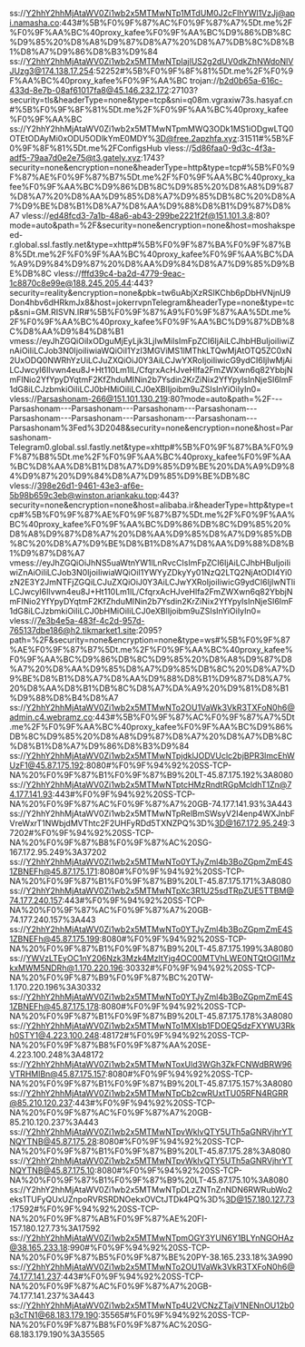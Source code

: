 ss://Y2hhY2hhMjAtaWV0Zi1wb2x5MTMwNTp1MTdUM0J2cFlhYWl1VzJj@api.namasha.co:443#%5B%F0%9F%87%AC%F0%9F%87%A7%5Dt.me%2F%F0%9F%AA%BC%40proxy_kafee%F0%9F%AA%BC%D9%86%DB%8C%D9%85%20%D8%A8%D9%87%D8%A7%20%D8%A7%DB%8C%D8%B1%D8%A7%D9%86%D8%B3%D9%84
ss://Y2hhY2hhMjAtaWV0Zi1wb2x5MTMwNTpIajlUS2g2dUV0dkZhNWdoNlVJUzg3@174.138.17.254:52252#%5B%F0%9F%8F%81%5Dt.me%2F%F0%9F%AA%BC%40proxy_kafee%F0%9F%AA%BC
trojan://b2d0b65a-616c-433d-8e7b-08af61017fa8@45.146.232.172:27103?security=tls&headerType=none&type=tcp&sni=q08m.vgraxiw73s.hasyaf.cn#%5B%F0%9F%8F%81%5Dt.me%2F%F0%9F%AA%BC%40proxy_kafee%F0%9F%AA%BC
ss://Y2hhY2hhMjAtaWV0Zi1wb2x5MTMwNTpmMWQ3ODk1MS1iODgwLTQ0OTEtODAyMi0xODU5ODlkYmE0MDY%3D@free.2apzhfa.xyz:31511#%5B%F0%9F%8F%81%5Dt.me%2FConfigsHub
vless://5d86faa0-9d3c-4f3a-adf5-79aa7d0e2e75@t3.gately.xyz:1743?security=none&encryption=none&headerType=http&type=tcp#%5B%F0%9F%87%AE%F0%9F%87%B7%5Dt.me%2F%F0%9F%AA%BC%40proxy_kafee%F0%9F%AA%BC%D9%86%DB%8C%D9%85%20%D8%A8%D9%87%D8%A7%20%D8%AA%D9%85%D8%A7%D9%85%DB%8C%20%D8%A7%D9%BE%D8%B1%D8%A7%D8%AA%D9%88%D8%B1%D9%87%D8%A7
vless://ed48fcd3-7a1b-48a6-ab43-299be2221f2f@151.101.3.8:80?mode=auto&path=%2F&security=none&encryption=none&host=moshakspeed-r.global.ssl.fastly.net&type=xhttp#%5B%F0%9F%87%BA%F0%9F%87%B8%5Dt.me%2F%F0%9F%AA%BC%40proxy_kafee%F0%9F%AA%BC%DA%A9%D9%84%D9%87%20%D8%AA%D9%84%D8%A7%D9%85%D9%BE%DB%8C
vless://fffd39c4-ba2d-4779-9eac-1c8870c8e99e@188.245.205.44:443?security=reality&encryption=none&pbk=tw6uAbjXzRSIKChb6pDbHVNjnU9Don4hbv6dHRkmJx8&host=jokerrvpnTelegram&headerType=none&type=tcp&sni=GM.RISVN.IR#%5B%F0%9F%87%A9%F0%9F%87%AA%5Dt.me%2F%F0%9F%AA%BC%40proxy_kafee%F0%9F%AA%BC%D9%87%DB%8C%D8%AA%D9%84%D8%B1
vmess://eyJhZGQiOiIxODguMjEyLjk3LjIwMiIsImFpZCI6IjAiLCJhbHBuIjoiIiwiZnAiOiIiLCJob3N0IjoiIiwiaWQiOiI1YzI3MGViMS1lMThkLTQwMjAtOTQ5ZC0xN2UxODQ0NWRhYzUiLCJuZXQiOiJ0Y3AiLCJwYXRoIjoiIiwicG9ydCI6IjIwMjAiLCJwcyI6Ilvwn4eu8J+Ht110Lm1lL/CfqrxAcHJveHlfa2FmZWXwn6q82YbbjNmFINio2YfYpyDYqtmF2KfZhduMINin2b7Ysdin2KrZiNix2YfYpyIsInNjeSI6ImF1dG8iLCJzbmkiOiIiLCJ0bHMiOiIiLCJ0eXBlIjoibm9uZSIsInYiOiIyIn0=
vless://Parsashonam-266@151.101.130.219:80?mode=auto&path=%2F---Parsashonam---Parsashonam---Parsashonam---Parsashonam---Parsashonam---Parsashonam---Parsashonam---Parsashonam---Parsashonam%3Fed%3D2048&security=none&encryption=none&host=Parsashonam-Telegram0.global.ssl.fastly.net&type=xhttp#%5B%F0%9F%87%BA%F0%9F%87%B8%5Dt.me%2F%F0%9F%AA%BC%40proxy_kafee%F0%9F%AA%BC%D8%AA%D8%B1%D8%A7%D9%85%D9%BE%20%DA%A9%D9%84%D9%87%20%D9%84%D8%A7%D9%85%D9%BE%DB%8C
vless://398e26d1-9461-43e3-af6e-5b98b659c3eb@winston.ariankaku.top:443?security=none&encryption=none&host=alibaba.ir&headerType=http&type=tcp#%5B%F0%9F%87%AE%F0%9F%87%B7%5Dt.me%2F%F0%9F%AA%BC%40proxy_kafee%F0%9F%AA%BC%D9%86%DB%8C%D9%85%20%D8%A8%D9%87%D8%A7%20%D8%AA%D9%85%D8%A7%D9%85%DB%8C%20%D8%A7%D9%BE%D8%B1%D8%A7%D8%AA%D9%88%D8%B1%D9%87%D8%A7
vmess://eyJhZGQiOiJhNS5uaWtnYW1lLnRvcCIsImFpZCI6IjAiLCJhbHBuIjoiIiwiZnAiOiIiLCJob3N0IjoiIiwiaWQiOiI1YWYyZDkyYy01NzQ2LTQ2NjAtODI4Yi0zN2E3Y2JmNTFjZGQiLCJuZXQiOiJ0Y3AiLCJwYXRoIjoiIiwicG9ydCI6IjIwNTIiLCJwcyI6Ilvwn4eu8J+Ht110Lm1lL/CfqrxAcHJveHlfa2FmZWXwn6q82YbbjNmFINio2YfYpyDYqtmF2KfZhduMINin2b7Ysdin2KrZiNix2YfYpyIsInNjeSI6ImF1dG8iLCJzbmkiOiIiLCJ0bHMiOiIiLCJ0eXBlIjoibm9uZSIsInYiOiIyIn0=
vless://7e3b4e5a-483f-4c2d-957d-765137dbe186@h2.tikmarket1.site:2095?path=%2F&security=none&encryption=none&type=ws#%5B%F0%9F%87%AE%F0%9F%87%B7%5Dt.me%2F%F0%9F%AA%BC%40proxy_kafee%F0%9F%AA%BC%D9%86%DB%8C%D9%85%20%D8%A8%D9%87%D8%A7%20%D8%AA%D9%85%D8%A7%D9%85%DB%8C%20%D8%A7%D9%BE%D8%B1%D8%A7%D8%AA%D9%88%D8%B1%D9%87%D8%A7%20%D8%AA%D8%B1%DB%8C%D8%A7%DA%A9%20%D9%81%D8%B1%D9%88%D8%B4%D8%A7
ss://Y2hhY2hhMjAtaWV0Zi1wb2x5MTMwNTo2OU1VaWk3VkR3TXFoN0h6@admin.c4.webramz.co:443#%5B%F0%9F%87%AC%F0%9F%87%A7%5Dt.me%2F%F0%9F%AA%BC%40proxy_kafee%F0%9F%AA%BC%D9%86%DB%8C%D9%85%20%D8%A8%D9%87%D8%A7%20%D8%A7%DB%8C%D8%B1%D8%A7%D9%86%D8%B3%D9%84
ss://Y2hhY2hhMjAtaWV0Zi1wb2x5MTMwNTpjdklJODVUclc2bjBPR3lmcEhWUzF1@45.87.175.192:8080#%F0%9F%94%92%20SS-TCP-NA%20%F0%9F%87%B1%F0%9F%87%B9%20LT-45.87.175.192%3A8080
ss://Y2hhY2hhMjAtaWV0Zi1wb2x5MTMwNTptcHMzRndtRGpMcldhT1Zn@74.177.141.93:443#%F0%9F%94%92%20SS-TCP-NA%20%F0%9F%87%AC%F0%9F%87%A7%20GB-74.177.141.93%3A443
ss://Y2hhY2hhMjAtaWV0Zi1wb2x5MTMwNTpRelBmSWsyV2I4enp4WXJnbFVreWxrT1NWbjdMVThtc2F2UHFyRDd5TXNZPQ%3D%3D@167.172.95.249:37202#%F0%9F%94%92%20SS-TCP-NA%20%F0%9F%87%B8%F0%9F%87%AC%20SG-167.172.95.249%3A37202
ss://Y2hhY2hhMjAtaWV0Zi1wb2x5MTMwNTo0YTJyZml4b3BoZGpmZmE4S1ZBNEFh@45.87.175.171:8080#%F0%9F%94%92%20SS-TCP-NA%20%F0%9F%87%B1%F0%9F%87%B9%20LT-45.87.175.171%3A8080
ss://Y2hhY2hhMjAtaWV0Zi1wb2x5MTMwNTpXc3R1U25sdTRpZUE5TTBM@74.177.240.157:443#%F0%9F%94%92%20SS-TCP-NA%20%F0%9F%87%AC%F0%9F%87%A7%20GB-74.177.240.157%3A443
ss://Y2hhY2hhMjAtaWV0Zi1wb2x5MTMwNTo0YTJyZml4b3BoZGpmZmE4S1ZBNEFh@45.87.175.199:8080#%F0%9F%94%92%20SS-TCP-NA%20%F0%9F%87%B1%F0%9F%87%B9%20LT-45.87.175.199%3A8080
ss://YWVzLTEyOC1nY206Nzk3Mzk4MzItYjg4OC00MTVhLWE0NTQtOGI1MzkxMWM5NDRh@1.170.220.196:30332#%F0%9F%94%92%20SS-TCP-NA%20%F0%9F%87%B9%F0%9F%87%BC%20TW-1.170.220.196%3A30332
ss://Y2hhY2hhMjAtaWV0Zi1wb2x5MTMwNTo0YTJyZml4b3BoZGpmZmE4S1ZBNEFh@45.87.175.178:8080#%F0%9F%94%92%20SS-TCP-NA%20%F0%9F%87%B1%F0%9F%87%B9%20LT-45.87.175.178%3A8080
ss://Y2hhY2hhMjAtaWV0Zi1wb2x5MTMwNTo1MXlsb1FDOEQ5dzFXYWU3Rkh0STY1@4.223.100.248:48172#%F0%9F%94%92%20SS-TCP-NA%20%F0%9F%87%B8%F0%9F%87%AA%20SE-4.223.100.248%3A48172
ss://Y2hhY2hhMjAtaWV0Zi1wb2x5MTMwNToxUld3WGh3ZkFCNWdBRW96VTRHMlBn@45.87.175.157:8080#%F0%9F%94%92%20SS-TCP-NA%20%F0%9F%87%B1%F0%9F%87%B9%20LT-45.87.175.157%3A8080
ss://Y2hhY2hhMjAtaWV0Zi1wb2x5MTMwNTpCb2cwRUxtTU05RFN4RGRR@85.210.120.237:443#%F0%9F%94%92%20SS-TCP-NA%20%F0%9F%87%AC%F0%9F%87%A7%20GB-85.210.120.237%3A443
ss://Y2hhY2hhMjAtaWV0Zi1wb2x5MTMwNTpvWklvQTY5UTh5aGNRVjhrYTNQYTNB@45.87.175.28:8080#%F0%9F%94%92%20SS-TCP-NA%20%F0%9F%87%B1%F0%9F%87%B9%20LT-45.87.175.28%3A8080
ss://Y2hhY2hhMjAtaWV0Zi1wb2x5MTMwNTpvWklvQTY5UTh5aGNRVjhrYTNQYTNB@45.87.175.10:8080#%F0%9F%94%92%20SS-TCP-NA%20%F0%9F%87%B1%F0%9F%87%B9%20LT-45.87.175.10%3A8080
ss://Y2hhY2hhMjAtaWV0Zi1wb2x5MTMwNTpDLzZNTnZnNDN6RWRubWo2eks1TUFyQUxUZnpoRVRSRDNOekxOVCtJTDk4PQ%3D%3D@157.180.127.73:17592#%F0%9F%94%92%20SS-TCP-NA%20%F0%9F%87%AB%F0%9F%87%AE%20FI-157.180.127.73%3A17592
ss://Y2hhY2hhMjAtaWV0Zi1wb2x5MTMwNTpmOGY3YUN6Y1BLYnNGOHAz@38.165.233.18:990#%F0%9F%94%92%20SS-TCP-NA%20%F0%9F%87%B5%F0%9F%87%BE%20PY-38.165.233.18%3A990
ss://Y2hhY2hhMjAtaWV0Zi1wb2x5MTMwNTo2OU1VaWk3VkR3TXFoN0h6@74.177.141.237:443#%F0%9F%94%92%20SS-TCP-NA%20%F0%9F%87%AC%F0%9F%87%A7%20GB-74.177.141.237%3A443
ss://Y2hhY2hhMjAtaWV0Zi1wb2x5MTMwNTp4U2VCNzZTajV1NENnOU12b0p3cTN1@68.183.179.190:35565#%F0%9F%94%92%20SS-TCP-NA%20%F0%9F%87%B8%F0%9F%87%AC%20SG-68.183.179.190%3A35565
